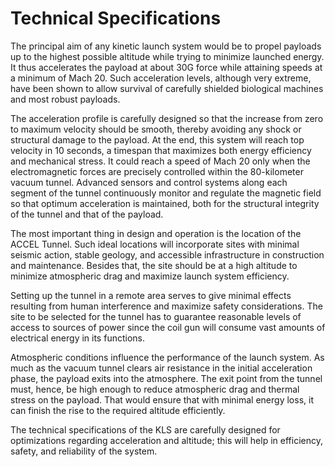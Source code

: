 # Technical Specifications

The principal aim of any kinetic launch system would be to propel payloads up to the highest possible altitude while trying to minimize launched energy. It thus accelerates the payload at about 30G force while attaining speeds at a minimum of Mach 20. Such acceleration levels, although very extreme, have been shown to allow survival of carefully shielded biological machines and most robust payloads.

The acceleration profile is carefully designed so that the increase from zero to maximum velocity should be smooth, thereby avoiding any shock or structural damage to the payload. At the end, this system will reach top velocity in 10 seconds, a timespan that maximizes both energy efficiency and mechanical stress. It could reach a speed of Mach 20 only when the electromagnetic forces are precisely controlled within the 80-kilometer vacuum tunnel. Advanced sensors and control systems along each segment of the tunnel continuously monitor and regulate the magnetic field so that optimum acceleration is maintained, both for the structural integrity of the tunnel and that of the payload.

The most important thing in design and operation is the location of the ACCEL Tunnel. Such ideal locations will incorporate sites with minimal seismic action, stable geology, and accessible infrastructure in construction and maintenance. Besides that, the site should be at a high altitude to minimize atmospheric drag and maximize launch system efficiency.

Setting up the tunnel in a remote area serves to give minimal effects resulting from human interference and maximize safety considerations. The site to be selected for the tunnel has to guarantee reasonable levels of access to sources of power since the coil gun will consume vast amounts of electrical energy in its functions.

Atmospheric conditions influence the performance of the launch system. As much as the vacuum tunnel clears air resistance in the initial acceleration phase, the payload exits into the atmosphere. The exit point from the tunnel must, hence, be high enough to reduce atmospheric drag and thermal stress on the payload. That would ensure that with minimal energy loss, it can finish the rise to the required altitude efficiently.

The technical specifications of the KLS are carefully designed for optimizations regarding acceleration and altitude; this will help in efficiency, safety, and reliability of the system.
